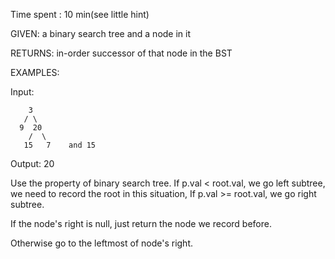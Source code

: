 Time spent : 10 min(see little hint)

GIVEN: a binary search tree and a node in it

RETURNS: in-order successor of that node in the BST

EXAMPLES:

Input: 

```
    3
   / \
  9  20
    /  \
   15   7    and 15
```

Output: 20

Use the property of binary search tree. If p.val < root.val, we go left subtree, we need to record the root in this situation, If p.val >= root.val, we go right subtree.

If the node's right is null, just return the node we record before.

Otherwise go to the leftmost of node's right.